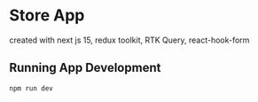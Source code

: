 # Store App

created with next js 15, redux toolkit, RTK Query, react-hook-form

## Running App Development

```bash
npm run dev
```
